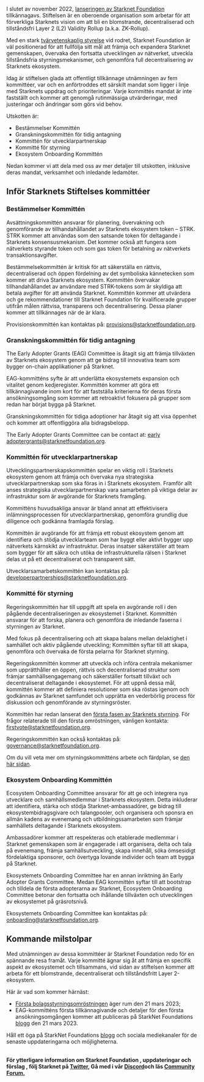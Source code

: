 I slutet av november 2022, [lanseringen av Starknet Foundation](https://medium.com/starkware/introducing-the-starknet-foundation-bd4b4379fbb) tillkännagavs. Stiftelsen är en oberoende organisation som arbetar för att förverkliga Starknets vision om att bli en blomstrande, decentraliserad och tillståndsfri Layer 2 (L2) Validity Rollup (a.k.a. ZK-Rollup). 

Med en stark [tvärvetenskaplig styrelse](https://medium.com/starknet-foundation/welcome-to-the-world-starknet-foundation-7bd55d5dbc59) vid rodret, Starknet Foundation är väl positionerad för att fullfölja sitt mål att främja och expandera Starknet gemenskapen, övervaka den fortsatta utvecklingen av nätverket, utveckla tillståndsfria styrningsmekanismer, och genomföra full decentralisering av Starknets ekosystem. 

Idag är stiftelsen glada att offentligt tillkännage utnämningen av fem kommittéer, var och en anförtroddes ett särskilt mandat som ligger i linje med Starknets uppdrag och prioriteringar. Varje kommittés mandat är inte fastställt och kommer att genomgå rutinmässiga utvärderingar, med justeringar och ändringar som görs vid behov.

Utskotten är:

* Bestämmelser Kommittén
* Granskningskommittén för tidig antagning
* Kommittén för utvecklarpartnerskap
* Kommitté för styrning
* Ekosystem Onboarding Kommittén

Nedan kommer vi att dela med oss av mer detaljer till utskotten, inklusive deras mandat, verksamhet och inledande ledamöter.

## Inför Starknets Stiftelses kommittéer 

### Bestämmelser Kommittén

Avsättningskommittén ansvarar för planering, övervakning och genomförande av tillhandahållandet av Starknets ekosystem token – STRK. STRK kommer att användas som den satsande token för deltagande i Starknets konsensusmekanism. Det kommer också att fungera som nätverkets styrande token och som gas token för betalning av nätverkets transaktionsavgifter. 

Bestämmelsekommittén är kritisk för att säkerställa en rättvis, decentraliserad och öppen fördelning av det symboliska kännetecken som kommer att driva Starknets ekosystem. Kommittén övervakar tillhandahållandet av användare med STRK-tokens som är skyldiga att betala avgifter för att använda Starknet. Kommittén kommer att utvärdera och ge rekommendationer till Starknet Foundation för kvalificerade grupper utifrån målen rättvisa, transparens och decentralisering. Dessa planer kommer att tillkännages när de är klara.

Provisionskommittén kan kontaktas på: [provisions@starknetfoundation.org](mailto:provisions@starknetfoundation.org).

### Granskningskommittén för tidig antagning

The Early Adopter Grants (EAG) Committee is åtagit sig att främja tillväxten av Starknets ekosystem genom att ge bidrag till innovativa team som bygger on-chain applikationer på Starknet. 

EAG-kommitténs syfte är att underlätta ekosystemets expansion och vitalitet genom kedjeregister. Kommittén kommer att göra ett tillkännagivande inom kort för att fastställa kriterierna för deras första ansökningsomgång som kommer att retroaktivt fokusera på grupper som redan har börjat bygga på Starknet. 

Granskningskommittén för tidiga adoptioner har åtagit sig att visa öppenhet och kommer att offentliggöra alla bidragsbelopp.

The Early Adopter Grants Committee can be contact at: [early adoptergrants@starknetfoundation.org](earlyadoptergrants@starknetfoundation.org).

### Kommittén för utvecklarpartnerskap

Utvecklingspartnerskapskommittén spelar en viktig roll i Starknets ekosystem genom att främja och övervaka nya strategiska utvecklarpartnerskap som ska föras in i Starknets ekosystem. Framför allt anses strategiska utvecklarpartnerskap vara samarbeten på viktiga delar av infrastruktur som är avgörande för Starknets framgång.

Kommitténs huvudsakliga ansvar är bland annat att effektivisera inlämningsprocessen för utvecklarpartnerskap, genomföra grundlig due diligence och godkänna framlagda förslag. 

Kommittén är avgörande för att främja ett robust ekosystem genom att identifiera och stödja utvecklarteam som har byggt eller aktivt bygger upp nätverkets kärnskikt av infrastruktur. Deras insatser säkerställer att team som bygger för att säkra och utöka de infrastrukturella rälsen i Starknet delas ut på ett decentraliserat och transparent sätt. 

Utvecklarsamarbetskommittén kan kontaktas på: [developerpartnerships@starknetfoundation.org](mailto:developerpartnerships@starknetfoundation.org).

### Kommitté för styrning

Regeringskommittén har till uppgift att spela en avgörande roll i den pågående decentraliseringen av ekosystemet i Starknet. Kommittén ansvarar för att forska, planera och genomföra de inledande faserna i styrningen av Starknet. 

Med fokus på decentralisering och att skapa balans mellan delaktighet i samhället och aktiv pågående utveckling; Kommittén syftar till att skapa, genomföra och övervaka de första pelarna för Starknet styrning. 

Regeringskommittén kommer att utveckla och införa centrala mekanismer som upprätthåller en öppen, rättvis och decentraliserad struktur som främjar samhällsengagemang och säkerställer fortsatt tillväxt och decentraliserat deltagande i ekosystemet. För att uppnå dessa mål, kommittén kommer att definiera resolutioner som ska röstas igenom och godkännas av Starknet samfundet och upprätta en vederbörlig process för diskussion och genomförande av styrningsröster. 

Kommittén har redan lanserat den [första fasen av Starknets styrning](https://community.starknet.io/t/starknet-foundation-delegation-for-the-first-vote/11820). För frågor relaterade till den första omröstningen, vänligen kontakta: [firstvote@starknetfoundation.org](mailto:firstvote@starknetfoundation.org).

Regeringskommittén kan också kontaktas på: [governance@starknetfoundation.org](mailto:governance@starknetfoundation.org). 

Om du vill veta mer om styrningskommitténs arbete och färdplan, se [den här sidan](https://www.starknet.io/en/posts/governance).

### Ekosystem Onboarding Kommittén

Ecosystem Onboarding Committee ansvarar för att ge och integrera nya utvecklare och samhällsmedlemmar i Starknets ekosystem. Detta inkluderar att identifiera, stärka och stödja Starknet-ambassadörer, ge bidrag till ekosystembidragsgivare och talangpooler, och organisera och sponsra en allmän kadens av evenemang och utbildningssamarbeten som främjar samhällets deltagande i Starknets ekosystem. 

Ambassadörer kommer att respekteras och etablerade medlemmar i Starknet gemenskapen som är engagerade i att organisera, delta och tala på evenemang, främja samhällsutveckling, skapa innehåll, söka ömsesidigt fördelaktiga sponsorer, och övertyga lovande individer och team att bygga på Starknet.

Ekosystemets Onboarding Committee har en annan inriktning än Early Adopter Grants Committee. Medan EAG kommittén syftar till att bootstrap och tilldela de första adopterarna av Starknet, Ecosystem Onboarding Committee betonar den fortsatta och ihållande tillväxten och utvecklingen av ekosystemet på gräsrotsnivå. 

Ekosystemets Onboarding Committee kan kontaktas på: [onboarding@starknetfoundation.org](mailto:onboarding@starknetfoundation.org).

## Kommande milstolpar

Med utnämningen av dessa kommittéer är Starknet Foundation redo för en spännande resa framåt. Varje kommitté ägnar sig åt att främja en specifik aspekt av ekosystemet och tillsammans, vid sidan av stiftelsen kommer att arbeta för ett blomstrande, decentraliserat och tillståndsfritt Layer 2-ekosystem.  

Här är vad som kommer härnäst: 

* [Första bolagsstyrningsomröstningen](https://community.starknet.io/t/starknet-foundation-delegation-for-the-first-vote/11820) äger rum den 21 mars 2023;
* EAG-kommitténs första tillkännagivande och detaljer för den första ansökningsomgången kommer att publiceras på StarkNet Foundations [blogg](https://www.starknet.io/en/posts/foundation) den 21 mars 2023.

Håll ett öga på StarkNet Foundations [blogg](https://www.starknet.io/en/posts/foundation) och sociala mediekanaler för de senaste uppdateringarna och möjligheterna.

**\
För ytterligare information om Starknet Foundation , uppdateringar och förslag , följ Starknet på [Twitter](https://twitter.com/Starknet), Gå med i vår [Discord](http://starknet.io/discord)och läs [Community Forum.](https://community.starknet.io/)**